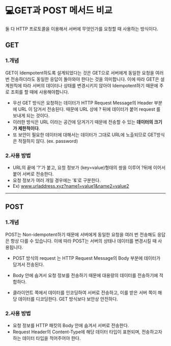 # 💻GET과 POST 메서드 비교
둘 다 HTTP 프로토콜을 이용해서 서버에 무엇인가를 요청할 때 사용하는 방식이다.


## GET

### 1.개념
GET이 Idempotent하도록 설계되었다는 것은 GET으로 서버에게 동일한 요청을 여러 번 전송하더라도 동일한 응답이 돌아와야 한다는 것을 의미합니다. 이에 따라 GET은 설계원칙에 따라 서버의 데이터나 상태를 변경시키지 않아야 Idempotent하기 때문에 주로 조회를 할 때에 사용해야합니다.

- 우선 GET 방식은 요청하는 데이터가 HTTP Request Message의 Header 부분에 URL 이 담겨서 전송된다. 때문에 URL 상에 ? 뒤에 데이터가 붙어 request 를 보내게 되는 것이다. 
- 이러한 방식은 URL 이라는 공간에 담겨가기 때문에 전송할 수 있는 **데이터의 크기가 제한적이다**. 
- 또 보안이 필요한 데이터에 대해서는 데이터가 그대로 URL에 노출되므로 GET방식은 적절하지 않다. (ex. password)

### 2.사용 방법
- URL의 끝에 '?'가 붙고, 요청 정보가 (key=value)형태의 쌍을 이루어 ?뒤에 이어서 붙어 서버로 전송한다.
- 요청 정보가 여러 개일 경우에는 '&'로 구분한다.
- Ex) www.urladdress.xyz?name1=value1&name2=value2


___

## POST

### 1.개념

POST는 Non-idempotent하기 때문에 서버에게 동일한 요청을 여러 번 전송해도 응답은 항상 다를 수 있습니다.
이에 따라 POST는 서버의 상태나 데이터를 변경시킬 때 사용됩니다.

- POST 방식의 request 는 HTTP Request Message의 Body 부분에 데이터가 담겨서 전송된다. 
- Body 안에 숨겨서 요청 정보를 전송하기 때문에 대용량의 데이터를 전송하기에 적합하다.

- 클라이언트 쪽에서 데이터를 인코딩하여 서버로 전송하고, 이를 받은 서버 쪽이 해당 데이터를 디코딩한다. GET 방식보다 보안상 안전하다.

### 2.사용 방법
- 요청 정보를 HTTP 패킷의 Body 안에 숨겨서 서버로 전송한다.
- Request Header의 Content-Type에 해당 데이터 타입이 표현되며, 전송하고자 하는 데이터 타입을 적어주어야 한다.


